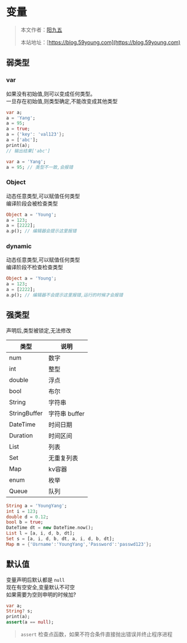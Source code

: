 # 变量

> 本文作者：[阳九五](https://github.com/CN-YoungYang)
>
> 本站地址：[https://blog.59young.com](https://blog.59young.com)


## 弱类型

### var
如果没有初始值,则可以变成任何类型。  
一旦存在初始值,则类型确定,不能改变成其他类型
```dart
var a;
a = 'Yang';
a = 95;
a = true;
a = {'key': 'val123'};
a = ['abc'];
print(a);
// 输出结果['abc']
```
```dart
var a = 'Yang';
a = 95; // 类型不一致,会报错
```

### Object
动态任意类型,可以赋值任何类型  
编译阶段会被检查类型
```dart
Object a = 'Young';
a = 123;
a = [2222];
a.p(); // 编辑器会提示这里报错
```

### dynamic
动态任意类型,可以赋值任何类型  
编译阶段不检查检查类型
```dart
Object a = 'Young';
a = 123;
a = [2222];
a.p(); // 编辑器不会提示这里报错,运行的时候才会报错
```

## 强类型
声明后,类型被锁定,无法修改

| 类型 | 说明 |
| ---- | ---- |
| num | 数字 |
| int | 整型 |
| double | 浮点 |
| bool | 布尔 |
| String | 字符串 |
| StringBuffer | 字符串 buffer |
| DateTime | 时间日期 |
| Duration | 时间区间 |
| List | 列表 |
| Set | 无重复列表 |
| Map | kv容器 |
| enum | 枚举 |
| Queue | 队列 |

```dart
String a = 'YoungYang';
int i = 123;
double d = 0.12;
bool b = true;
DateTime dt = new DateTime.now();
List l = [a, i, d, b, dt];
Set s = [a, i, d, b, dt, a, i, d, b, dt];
Map m = {'Usrname':'YoungYang','Password':'passwd123'};
```

## 默认值
变量声明后默认都是 `null`  
现在有空安全,变量默认不可空  
如果需要为空则申明的时候加?
```dart
var a;
String? s;
print(a);
assert(a == null);
```
> `assert` 检查点函数，如果不符合条件直接抛出错误并终止程序进程